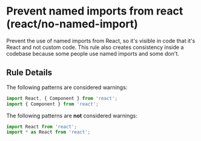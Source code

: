 # Prevent named imports from react (react/no-named-import)

Prevent the use of named imports from React, so it's visible in code that it's React and not custom code. This rule
also creates consistency inside a codebase because some people use named imports and some don't.

## Rule Details

The following patterns are considered warnings:

```jsx
import React, { Component } from 'react';
import { Component } from 'react';
```

The following patterns are **not** considered warnings:

```jsx
import React from 'react';
import * as React from 'react';
```
